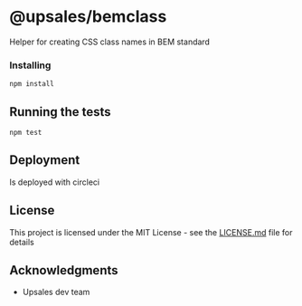 # @upsales/bemclass

Helper for creating CSS class names in BEM standard

### Installing

```
npm install
```

## Running the tests

```
npm test
```

## Deployment

Is deployed with circleci

## License

This project is licensed under the MIT License - see the [LICENSE.md](LICENSE.md) file for details

## Acknowledgments

* Upsales dev team 
